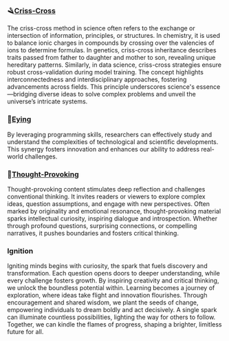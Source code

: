 ### 🪒[Criss-Cross](https://github.com/viadean/Interdisciplinary_Perspective/tree/main/Criss-Cross)
The criss-cross method in science often refers to the exchange or intersection of information, principles, or structures. In chemistry, it is used to balance ionic charges in compounds by crossing over the valencies of ions to determine formulas. In genetics, criss-cross inheritance describes traits passed from father to daughter and mother to son, revealing unique hereditary patterns. Similarly, in data science, criss-cross strategies ensure robust cross-validation during model training. The concept highlights interconnectedness and interdisciplinary approaches, fostering advancements across fields. This principle underscores science's essence—bridging diverse ideas to solve complex problems and unveil the universe’s intricate systems.
### 🧿[Eying](https://github.com/viadean/Interdisciplinary_Perspective/tree/main/Eying)
By leveraging programming skills, researchers can effectively study and understand the complexities of technological and scientific developments. This synergy fosters innovation and enhances our ability to address real-world challenges.
### 🧵[Thought-Provoking](https://github.com/viadean/Interdisciplinary_Perspective/tree/main/Thought-Provoking)
Thought-provoking content stimulates deep reflection and challenges conventional thinking. It invites readers or viewers to explore complex ideas, question assumptions, and engage with new perspectives. Often marked by originality and emotional resonance, thought-provoking material sparks intellectual curiosity, inspiring dialogue and introspection. Whether through profound questions, surprising connections, or compelling narratives, it pushes boundaries and fosters critical thinking. 
### Ignition
Igniting minds begins with curiosity, the spark that fuels discovery and transformation. Each question opens doors to deeper understanding, while every challenge fosters growth. By inspiring creativity and critical thinking, we unlock the boundless potential within. Learning becomes a journey of exploration, where ideas take flight and innovation flourishes. Through encouragement and shared wisdom, we plant the seeds of change, empowering individuals to dream boldly and act decisively. A single spark can illuminate countless possibilities, lighting the way for others to follow. Together, we can kindle the flames of progress, shaping a brighter, limitless future for all.
